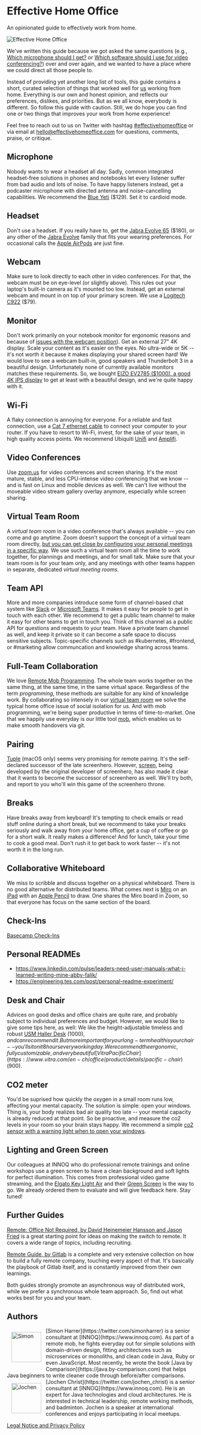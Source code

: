 # Effective Home Office

An opinionated guide to effectively work from home.

![Effective Home Office](images/header.jpeg)

We've written this guide because we got asked the same questions (e.g., [Which microphone should I get?](#microphone) or [Which software should I use for video conferencing?](#video-conferences)) over and over again, and we wanted to have a place where we could direct all those people to.

Instead of providing yet another long list of tools, this guide contains a short, curated selection of things that worked well for [us](#authors) working from home.
Everything is our own and honest opinion, and reflects our preferences, dislikes, and priorities.
But as we all know, everybody is different. 
So follow this guide with caution. 
Still, we do hope you can find one or two things that improves your work from home experience!

Feel free to reach out to us on Twitter with hashtag [#effectivehomeoffice](https://twitter.com/hashtag/effectivehomeoffice) or via email at [hello@effectivehomeoffice.com](mailto:hello@effectivehomeoffice.com) for questions, comments, praise, or critique.

## Microphone

Nobody wants to wear a headset all day.
Sadly, common integrated headset-free solutions in phones and notebooks let every listener suffer from bad audio and lots of noise.
To have happy listeners instead, get a podcaster microphone with directed antenna and noise-cancelling capabilities.
We recommend the [Blue Yeti](https://www.bluedesigns.com/products/yeti/) ($129). Set it to cardioid mode.

## Headset

Don't use a headset. 
If you really have to, get the [Jabra Evolve 65](https://www.jabra.com/business/office-headsets/jabra-evolve/jabra-evolve-65) ($180), or any other of the [Jabra Evolve](https://www.jabra.com/business/office-headsets/jabra-evolve) family that fits your wearing preferences. 
For occasional calls the [Apple AirPods](https://www.apple.com/airpods/) are just fine.

## Webcam

Make sure to look directly to each other in video conferences.
For that, the webcam must be on eye-level (or slightly above).
This rules out your laptop's built-in camera as it's mounted too low.
Instead, get an external webcam and mount in on top of your primary screen.
We use a [Logitech C922](https://www.logitech.com/en-us/product/c922-pro-stream-webcam) ($79).

## Monitor

Don't work primarily on your notebook monitor for ergonomic reasons and because of [issues with the webcam position](#webcam)). 
Get an external 27" 4K display. 
Scale your content as it's easier on the eyes.
No ultra-wide or 5K -- it's not worth it because it makes displaying your shared screen hard!
We would love to see a webcam built-in, good speakers and Thunderbolt 3 in a beautiful design.
Unfortunately none of currently available monitors matches these requirements. 
So, we bought [EIZO EV2785 ($1000), a good 4K IPS display](https://www.eizoglobal.com/products/flexscan/ev2785/index.html) to get at least with a beautiful design, and we're quite happy with it.

## Wi-Fi

A flaky connection is annoying for everyone.
For a reliable and fast connection, use a [Cat 7 ethernet cable](https://www.amazon.com/AmazonBasics-Network-Ethernet-Patch-Cable/dp/B013PUMX8I) to connect your computer to your router.
If you have to resort to Wi-Fi, invest, for the sake of your team, in high quality access points.
We recommend Ubiquiti [Unifi](https://www.ui.com/unifi/unifi-ap-ac-pro/) and [Amplifi](https://amplifi.com/amplifi-hd).

## Video Conferences

Use [zoom.us](https://zoom.us/) for video conferences and screen sharing. 
It's the most mature, stable, and less CPU-intense video conferencing that we know -- and is fast on Linux and mobile devices as well.
We can't live without the moveable video stream gallery overlay anymore, especially while screen sharing.

## Virtual Team Room

A *virtual team room* in a video conference that's always available -- you can come and go anytime.
Zoom doesn't support the concept of a virtual team room directly, [but you can get close by configuring your personal meetings in a specific way](/setup-zoom-as-virtual-team-room).
We use such a virtual team room all the time to work together, for plannings and meetings, and for small talk.
Make sure that your team room is for your team only, and any meetings with other teams happen in separate, dedicated *virtual meeting rooms*.

## Team API

More and more companies introduce some form of channel-based chat system like [Slack](https://slack.com/) or [Microsoft Teams](https://products.office.com/en-US/microsoft-teams/group-chat-software/).
It makes it easy for people to get in touch with each other.
We recommend to get a public team channel to make it easy for other teams to get in touch you.
Think of this channel as a public API for questions and requests to your team.
Have a private team channel as well, and keep it private so it can become a safe space to discuss sensitive subjects.
Topic-specific channels such as #kubernetes, #frontend, or #marketing allow communcation and knowledge sharing across teams.

## Full-Team Collaboration

We love [Remote Mob Programming](https://www.remotemobprogramming.org/).
The whole team works together on the same thing, at the same time, in the same virtual space.
Regardless of the term *programming*, these methods are suitable for any kind of knowledge work.
By collaborating so intensely in our [virtual team room](#virtual-team-room) we solve the typical home office issue of social isolation for us. 
And with mob programming, we're being super productive in terms of time-to-market.
One that we happily use everyday is our little tool [mob](https://github.com/remotemobprogramming/mob), which enables us to make smooth handovers via git.

## Pairing

[Tuple](https://tuple.app/) (macOS only) seems very promising for remote pairing. 
It's the self-declared successor of the late screenhero. 
However, [screen](https://screen.so), being developed by the original developer of screenhero, has also made it clear that it wants to become the successor of screenhero as well.
We'll try both, and report to you who'll win this game of the screenhero throne.

## Breaks

Have breaks away from keyboard! 
It's tempting to check emails or read stuff online during a short break, but we recommend to take your breaks seriously and walk away from your home office, get a cup of coffee or go for a short walk. 
It really makes a difference!
And for lunch, take your time to cook a good meal. 
Don't rush it to get back to work faster -- it's not worth it in the long run.

## Collaborative Whiteboard

We miss to scribble and discuss together on a physical whiteboard.
There is no good alternative for distributed teams.
What comes next is [Miro](https://miro.com/) on an [iPad](https://www.apple.com/ipad-pro/) with an [Apple Pencil](https://www.apple.com/apple-pencil/) to draw. 
One shares the Miro board in Zoom, so that everyone has focus on the same section of the board.

## Check-Ins

[Basecamp Check-Ins](https://basecamp.com/features/checkins)

## Personal READMEs

- https://www.linkedin.com/pulse/leaders-need-user-manuals-what-i-learned-writing-mine-abby-falik/
- https://engineering.tes.com/post/personal-readme-experiment/

## Desk and Chair

Advices on good desks and office chairs are quite rare, and probably subject to individual preferences and budget. 
However, we would like to give some tips here, as well:
We like the height-adjustable timeless and robust [USM Haller Desk](https://www.usm.com/en/residential/products/usm-haller-collection/usm-haller-tables-and-desks/) ($1000), and can recommend it.
But more important for your long-term health is your chair -- you'll sit on it 8 hours every working day.
We recommend the ergonomic, fully customizable, and very beautiful [Vitra Pacific Chair](https://www.vitra.com/en-ch/office/product/details/pacific-chair) ($900).

## CO2 meter

You'd be suprised how quickly the oxygen in a small room runs low, affecting your mental capacity.
The solution is simple: open your windows.
Thing is, your body realizes bad air quality too late -- your mental capacity is already reduced at that point.
So be proactive, and measure the co2 levels in your room so your brain stays happy.
We recommend a simple [co2 sensor with a warning light when to open your windows](https://www.amazon.de/dp/B00TH3OW4Q/).

## Lighting and Green Screen

Our colleagues at INNOQ who do professional remote trainings and online workshops use a green screen to have a clean background and soft lights for perfect illumination.
This comes from professional video game streaming, and the [Elgato Key Light Air](https://www.elgato.com/en/gaming/key-light-air) and their [Green Screen](https://www.elgato.com/en/gaming/green-screen) is the way to go. 
We already ordered them to evaluate and will give feedback here. 
Stay tuned!

## Further Guides

[Remote: Office Not Required, by David Heinemeier Hansson and Jason Fried](https://basecamp.com/books/remote) is a great starting point for ideas on making the switch to remote. It covers a wide range of topics, including recruiting.

[Remote Guide, by Gitlab](https://about.gitlab.com/company/culture/all-remote/) is a complete and very extensive collection on how to build a fully remote company, touching every aspect of that. It's basically the playbook of Gitlab itself, and is constantly improved from their own learnings.

Both guides strongly promote an asynchronous way of distributed work, while we prefer a synchronous whole team approach.
So, find out what works best for you and your team.

## Authors

<img src="images/simon-avatar.png" alt="Simon" width="80" style="float:left; padding: 12px">
[Simon Harrer](https://twitter.com/simonharrer) is a senior consultant at [INNOQ](https://www.innoq.com). As part of a remote mob, he fights everyday out for simple solutions with domain-driven design, fitting architectures such as microservices or monoliths, and clean code in Java, Ruby or even JavaScript. Most recently, he wrote the book [Java by Comparison](https://java.by-comparison.com) that helps Java beginners to write cleaner code through before/after comparisons.

<img src="images/jochen-avatar.png" alt="Jochen" width="80" style="float:left; padding: 12px">
[Jochen Christ](https://twitter.com/jochen_christ) is a senior consultant at [INNOQ](https://www.innoq.com). He is an expert for Java technologies and cloud architectures. He is interested in technical leadership, remote working methods, and badminton. Jochen is a speaker at international conferences and enjoys participating in local meetups.

<div style="clear:both"/>

[Legal Notice and Privacy Policy](/legal)

<script async defer src="https://cdn.simpleanalytics.io/hello.js"></script>
<noscript><img src="https://api.simpleanalytics.io/hello.gif" alt=""></noscript>
